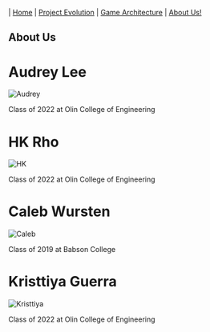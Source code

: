 | [Home](index.md) 	| [Project Evolution](ProjectEvolution.md)  | [Game Architecture](GameArchitecture.md) 	| [About Us!](AboutUs.md)

## About Us

# Audrey Lee
![Audrey](https://github.com/hkRho/OvenHouse/blob/master/docs/images/audrey.png) 

Class of 2022 at Olin College of Engineering

# HK Rho
![HK](https://github.com/hkRho/OvenHouse/blob/master/docs/images/hk.png) 

Class of 2022 at Olin College of Engineering

# Caleb Wursten
![Caleb](https://github.com/hkRho/OvenHouse/blob/master/docs/images/caleb.png) 

Class of 2019 at Babson College

# Kristtiya Guerra
![Kristtiya](https://github.com/hkRho/OvenHouse/blob/master/docs/images/kristtiya.png) 

Class of 2022 at Olin College of Engineering
